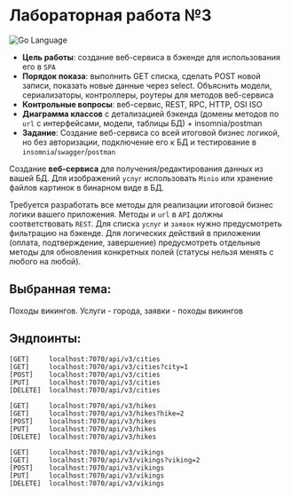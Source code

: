 # Лабораторная работа №3
 <div>
 <img src="https://img.shields.io/badge/language-GoLang-blue.svg" alt="Go Language">
 </div>

- **Цель работы**: создание веб-сервиса в бэкенде для использования его в `SPA`
- **Порядок показа**: выполнить GET списка, сделать POST новой записи, показать новые данные через select. Объяснить модели, сериализаторы, контроллеры, роутеры для методов веб-сервиса
- **Контрольные вопросы**: веб-сервис, REST, RPC, HTTP, OSI ISO
- **Диаграмма классов** с детализацией бэкенда (домены методов по `url` с интерфейсами, модели, таблицы БД) + insomnia/postman
- **Задание**: Создание веб-сервиса со всей итоговой бизнес логикой, но без авторизации, подключение его к БД и тестирование в `insomnia`/`swagger`/`postman`

Создание **веб-сервиса** для получения/редактирования данных из вашей БД. Для изображений `услуг` использовать `Minio` или хранение файлов картинок в бинарном виде в БД.

Требуется разработать все методы для реализации итоговой бизнес логики вашего приложения. Методы и `url` в `API` должны соответствовать `REST`. Для списка `услуг` и `заявок` нужно предусмотреть фильтрацию на бэкенде. Для логических действий в приложении (оплата, подтверждение, завершение) предусмотреть отдельные методы для обновления конкретных полей (статусы нельзя менять с любого на любой).

## Выбранная тема:
Походы викингов. Услуги - города, заявки - походы викингов

## Эндпоинты:

```http
[GET]     localhost:7070/api/v3/cities
[GET]     localhost:7070/api/v3/cities?city=1
[POST]    localhost:7070/api/v3/cities
[PUT]     localhost:7070/api/v3/cities
[DELETE]  localhost:7070/api/v3/cities
```

```http
[GET]     localhost:7070/api/v3/hikes
[GET]     localhost:7070/api/v3/hikes?hike=2
[POST]    localhost:7070/api/v3/hikes
[PUT]     localhost:7070/api/v3/hikes
[DELETE]  localhost:7070/api/v3/hikes
```

```http
[GET]     localhost:7070/api/v3/vikings
[GET]     localhost:7070/api/v3/vikings?viking=2
[POST]    localhost:7070/api/v3/vikings
[PUT]     localhost:7070/api/v3/vikings
[DELETE]  localhost:7070/api/v3/vikings
```